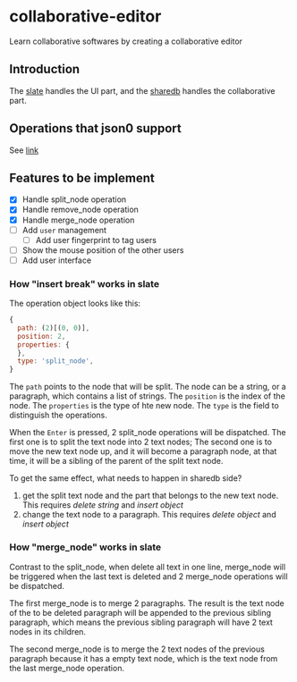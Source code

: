 # collaborative-editor

Learn collaborative softwares by creating a collaborative editor

## Introduction

The [slate](https://docs.slatejs.org/) handles the UI part, and the [sharedb](https://share.github.io/sharedb/) handles the collaborative part.

## Operations that json0 support

See [link](https://github.com/ottypes/json0#summary-of-operations)

## Features to be implement

- [x] Handle split_node operation
- [x] Handle remove_node operation
- [x] Handle merge_node operation
- [ ] Add `user` management
  - [ ] Add user fingerprint to tag users
- [ ] Show the mouse position of the other users
- [ ] Add user interface

### How "insert break" works in slate

The operation object looks like this:

```javascript
{
  path: (2)[(0, 0)],
  position: 2,
  properties: {
  },
  type: 'split_node',
}
```

The `path` points to the node that will be split. The node can be a string, or a paragraph, which contains a list of strings.
The `position` is the index of the node.
The `properties` is the type of hte new node.
The `type` is the field to distinguish the operations.

When the `Enter` is pressed, 2 split_node operations will be dispatched.
The first one is to split the text node into 2 text nodes;
The second one is to move the new text node up, and it will become a paragraph node, at that time, it will be a sibling of the parent of the split text node.

To get the same effect, what needs to happen in sharedb side?
1. get the split text node and the part that belongs to the new text node. This requires *delete string* and *insert object*
2. change the text node to a paragraph. This requires *delete object* and *insert object*

### How "merge_node" works in slate

Contrast to the split_node, when delete all text in one line, merge_node will be triggered when the last text is deleted and 2 merge_node operations will be dispatched.

The first merge_node is to merge 2 paragraphs. The result is the text node of the to be deleted paragraph will be appended to the previous sibling paragraph, which means the previous sibling paragraph will have 2 text nodes in its children.

The second merge_node is to merge the 2 text nodes of the previous paragraph because it has a empty text node, which is the text node from the last merge_node operation.
